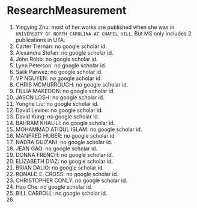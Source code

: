 # ResearchMeasurement

1. Yingying Zhu: most of her works are published when she was in `UNIVERSITY OF NORTH CAROLINA AT CHAPEL HILL`. But MS only includes 2 publications in UTA.
2. Carter Tiernan: no google scholar id.
3. Alexandra Stefan: no google scholar id.
4. John Robb: no google scholar id.
5. Lynn Peterson: no google scholar id.
6. Salik Parwez: no google scholar id.
7. VP NGUYEN: no google scholar id.
8. CHRIS MCMURROUGH: no google scholar id.
9. FILLIA MAKEDON: no google scholar id.
10. JASON LOSH: no google scholar id.
11. Yonghe Liu: no google scholar id.
12. David Levine: no google scholar id.
13. David Kung: no google scholar id.
14. BAHRAM KHALILI: no google scholar id.
15. MOHAMMAD ATIQUL ISLAM: no google scholar id.
16. MANFRED HUBER: no google scholar id.
17. NADRA GUIZANI: no google scholar id.
18. JEAN GAO: no google scholar id.
19. DONNA FRENCH: no google scholar id.
20. ELIZABETH DIAZ: no google scholar id.
21. BRIAN DALIO: no google scholar id.
22. RONALD E. CROSS: no google scholar id.
23. CHRISTOPHER CONLY: no google scholar id.
24. Hao Che: no google scholar id.
25. BILL CARROLL: no google scholar id.
26. 